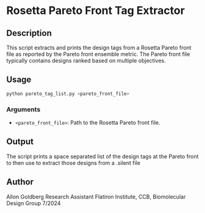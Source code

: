 # Rosetta Pareto Front Tag Extractor

## Description
This script extracts and prints the design tags from a Rosetta Pareto front file as reported by the Pareto front ensemble metric. The Pareto front file typically contains designs ranked based on multiple objectives.

## Usage
```bash
python pareto_tag_list.py <pareto_front_file>
```

### Arguments
- `<pareto_front_file>`: Path to the Rosetta Pareto front file.

## Output
The script prints a space separated list of the design tags at the Pareto front to then use to extract those designs from a .silent file

## Author
Allon Goldberg
Research Assistant
Flatiron Institute, CCB, Biomolecular Design Group 
7/2024


